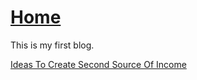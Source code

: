 # [Home](https://github.com/Aniket-Deshpande/Aniket-Deshpande.github.io)

This is my first blog.

[Ideas To Create Second Source Of Income](SecondBlog.md)
